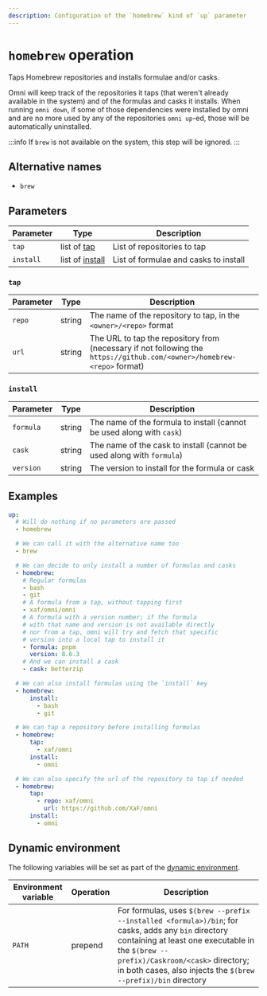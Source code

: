 ```yaml
---
description: Configuration of the `homebrew` kind of `up` parameter
---
```


# `homebrew` operation

Taps Homebrew repositories and installs formulae and/or casks.

Omni will keep track of the repositories it taps (that weren't already available in the system)
and of the formulas and casks it installs. When running `omni down`, if some of those dependencies
were installed by omni and are no more used by any of the repositories `omni up`-ed, those will be
automatically uninstalled.

:::info
If `brew` is not available on the system, this step will be ignored.
:::

## Alternative names

- `brew`

## Parameters

| Parameter        | Type      | Description                                           |
|------------------|-----------|-------------------------------------------------------|
| `tap` | list of [tap](#tap) | List of repositories to tap |
| `install` | list of [install](#install) | List of formulae and casks to install |


### `tap`

| Parameter        | Type      | Description                                           |
|------------------|-----------|-------------------------------------------------------|
| `repo` | string | The name of the repository to tap, in the `<owner>/<repo>` format |
| `url` | string | The URL to tap the repository from (necessary if not following the `https://github.com/<owner>/homebrew-<repo>` format) |


### `install`

| Parameter        | Type      | Description                                           |
|------------------|-----------|-------------------------------------------------------|
| `formula` | string | The name of the formula to install (cannot be used along with `cask`) |
| `cask` | string | The name of the cask to install (cannot be used along with `formula`) |
| `version` | string | The version to install for the formula or cask |

## Examples

```yaml
up:
  # Will do nothing if no parameters are passed
  - homebrew

  # We can call it with the alternative name too
  - brew

  # We can decide to only install a number of formulas and casks
  - homebrew:
    # Regular formulas
    - bash
    - git
    # A formula from a tap, without tapping first
    - xaf/omni/omni
    # A formula with a version number; if the formula
    # with that name and version is not available directly
    # nor from a tap, omni will try and fetch that specific
    # version into a local tap to install it
    - formula: pnpm
      version: 8.6.3
    # And we can install a cask
    - cask: betterzip

  # We can also install formulas using the `install` key
  - homebrew:
      install:
        - bash
        - git

  # We can tap a repository before installing formulas
  - homebrew:
      tap:
        - xaf/omni
      install:
        - omni

  # We can also specify the url of the repository to tap if needed
  - homebrew:
      tap:
        - repo: xaf/omni
          url: https://github.com/XaF/omni
      install:
        - omni
```

## Dynamic environment

The following variables will be set as part of the [dynamic environment](/reference/dynamic-environment).

| Environment variable | Operation | Description |
|----------------------|-----------|-------------|
| `PATH` | prepend | For formulas, uses `$(brew --prefix --installed <formula>)/bin`; for casks, adds any `bin` directory containing at least one executable in the `$(brew --prefix)/Caskroom/<cask>` directory; in both cases, also injects the `$(brew --prefix)/bin` directory |
